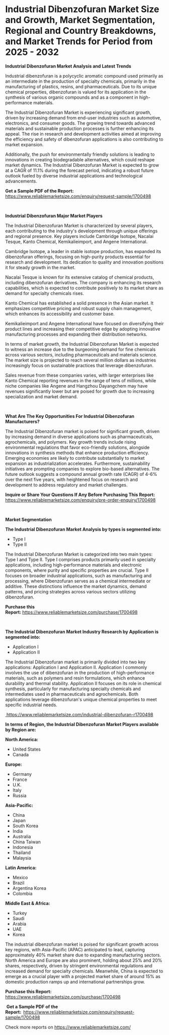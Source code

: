 <p><h1>Industrial Dibenzofuran Market Size and Growth, Market Segmentation, Regional and Country Breakdowns, and Market Trends for Period from 2025 -  2032</h1></p><p><strong>Industrial Dibenzofuran Market Analysis and Latest Trends</strong></p>
<p><p>Industrial dibenzofuran is a polycyclic aromatic compound used primarily as an intermediate in the production of specialty chemicals, primarily in the manufacturing of plastics, resins, and pharmaceuticals. Due to its unique chemical properties, dibenzofuran is valued for its application in the synthesis of various organic compounds and as a component in high-performance materials.</p><p>The Industrial Dibenzofuran Market is experiencing significant growth, driven by increasing demand from end-user industries such as automotive, electronics, and consumer goods. The growing trend towards advanced materials and sustainable production processes is further enhancing its appeal. The rise in research and development activities aimed at improving the efficiency and safety of dibenzofuran applications is also contributing to market expansion.</p><p>Additionally, the push for environmentally friendly solutions is leading to innovations in creating biodegradable alternatives, which could reshape market dynamics. The Industrial Dibenzofuran Market is expected to grow at a CAGR of 11.1% during the forecast period, indicating a robust future outlook fueled by diverse industrial applications and technological advancements.</p></p>
<p><strong>Get a Sample PDF of the Report:&nbsp;</strong> <a href="https://www.reliablemarketsize.com/enquiry/request-sample/1700498?utm_campaign=3254&utm_medium=2&utm_source=Github&utm_content=ia&utm_term=27032025&utm_id=industrial-dibenzofuran">https://www.reliablemarketsize.com/enquiry/request-sample/1700498</a></p>
<p>&nbsp;</p>
<p><strong>Industrial Dibenzofuran Major Market Players</strong></p>
<p><p>The Industrial Dibenzofuran Market is characterized by several players, each contributing to the industry's development through unique offerings and regional presence. Key players include Cambridge Isotope, Nacalai Tesque, Kanto Chemical, Kemikalieimport, and Angene International.</p><p>Cambridge Isotope, a leader in stable isotope production, has expanded its dibenzofuran offerings, focusing on high-purity products essential for research and development. Its dedication to quality and innovation positions it for steady growth in the market.</p><p>Nacalai Tesque is known for its extensive catalog of chemical products, including dibenzofuran derivatives. The company is enhancing its research capabilities, which is expected to contribute positively to its market share as demand for specialty chemicals rises.</p><p>Kanto Chemical has established a solid presence in the Asian market. It emphasizes competitive pricing and robust supply chain management, which enhances its accessibility and customer base.</p><p>Kemikalieimport and Angene International have focused on diversifying their product lines and increasing their competitive edge by adopting innovative manufacturing processes and expanding their distribution networks.</p><p>In terms of market growth, the Industrial Dibenzofuran Market is expected to witness an increase due to the burgeoning demand for fine chemicals across various sectors, including pharmaceuticals and materials science. The market size is projected to reach several million dollars as industries increasingly focus on sustainable practices that leverage dibenzofuran.</p><p>Sales revenue from these companies varies, with larger enterprises like Kanto Chemical reporting revenues in the range of tens of millions, while niche companies like Angene and Hangzhou Dayangchem may have revenues significantly lower but are poised for growth due to increasing specialization and market demand.</p></p>
<p>&nbsp;</p>
<p><strong>What Are The Key Opportunities For Industrial Dibenzofuran Manufacturers?</strong></p>
<p><p>The Industrial Dibenzofuran market is poised for significant growth, driven by increasing demand in diverse applications such as pharmaceuticals, agrochemicals, and polymers. Key growth trends include rising environmental regulations that favor eco-friendly solutions, alongside innovations in synthesis methods that enhance production efficiency. Emerging economies are likely to contribute substantially to market expansion as industrialization accelerates. Furthermore, sustainability initiatives are prompting companies to explore bio-based alternatives. The future outlook suggests a compound annual growth rate (CAGR) of 4-6% over the next five years, with heightened focus on research and development to address regulatory and market challenges.</p></p>
<p><strong>Inquire or Share Your Questions If Any Before Purchasing This Report:</strong> <a href="https://www.reliablemarketsize.com/enquiry/pre-order-enquiry/1700498?utm_campaign=3254&utm_medium=2&utm_source=Github&utm_content=ia&utm_term=27032025&utm_id=industrial-dibenzofuran">https://www.reliablemarketsize.com/enquiry/pre-order-enquiry/1700498</a></p>
<p>&nbsp;</p>
<p><strong>Market Segmentation</strong></p>
<p><strong>The Industrial Dibenzofuran Market Analysis by types is segmented into:</strong></p>
<p><ul><li>Type I</li><li>Type II</li></ul></p>
<p><p>The Industrial Dibenzofuran Market is categorized into two main types: Type I and Type II. Type I comprises products primarily used in specialty applications, including high-performance materials and electronic components, where purity and specific properties are crucial. Type II focuses on broader industrial applications, such as manufacturing and processing, where Dibenzofuran serves as a chemical intermediate or additive. These distinctions influence the market dynamics, demand patterns, and pricing strategies across various sectors utilizing dibenzofuran.</p></p>
<p><strong>Purchase this Report:&nbsp;</strong><a href="https://www.reliablemarketsize.com/purchase/1700498?utm_campaign=3254&utm_medium=2&utm_source=Github&utm_content=ia&utm_term=27032025&utm_id=industrial-dibenzofuran">https://www.reliablemarketsize.com/purchase/1700498</a></p>
<p>&nbsp;</p>
<p><strong>The Industrial Dibenzofuran Market Industry Research by Application is segmented into:</strong></p>
<p><ul><li>Application I</li><li>Application II</li></ul></p>
<p><p>The Industrial Dibenzofuran market is primarily divided into two key applications: Application I and Application II. Application I commonly involves the use of dibenzofuran in the production of high-performance materials, such as polymers and resin formulations, which enhance durability and thermal stability. Application II focuses on its role in chemical synthesis, particularly for manufacturing specialty chemicals and intermediates used in pharmaceuticals and agrochemicals. Both applications leverage dibenzofuran's unique chemical properties to meet specific industrial needs.</p></p>
<p><a href="https://www.reliablemarketsize.com/industrial-dibenzofuran-r1700498?utm_campaign=3254&utm_medium=2&utm_source=Github&utm_content=ia&utm_term=27032025&utm_id=industrial-dibenzofuran">&nbsp;https://www.reliablemarketsize.com/industrial-dibenzofuran-r1700498</a></p>
<p><strong>In terms of Region, the Industrial Dibenzofuran Market Players available by Region are:</strong></p>
<p>
    <p> <strong> North America: </strong>
        <ul>
            <li>United States</li>
            <li>Canada</li>
        </ul>
        </p> 
    <p> <strong> Europe: </strong>
        <ul>
            <li>Germany</li>
            <li>France</li>
            <li>U.K.</li>
            <li>Italy</li>
            <li>Russia</li>
        </ul>
        </p> 
    <p> <strong> Asia-Pacific: </strong>
        <ul>
            <li>China</li>
            <li>Japan</li>
            <li>South Korea</li>
            <li>India</li>
            <li>Australia</li>
            <li>China Taiwan</li>
            <li>Indonesia</li>
            <li>Thailand</li>
            <li>Malaysia</li>
        </ul>
        </p> 
    <p> <strong> Latin America: </strong>
        <ul>
            <li>Mexico</li>
            <li>Brazil</li>
            <li>Argentina Korea</li>
            <li>Colombia</li>
        </ul>
        </p> 
    <p> <strong> Middle East & Africa: </strong>
        <ul>
            <li>Turkey</li>
            <li>Saudi</li>
            <li>Arabia</li>
            <li>UAE</li>
            <li>Korea</li>
        </ul>
    </p>
    </p>
<p><p>The industrial dibenzofuran market is poised for significant growth across key regions, with Asia-Pacific (APAC) anticipated to lead, capturing approximately 40% market share due to expanding manufacturing sectors. North America and Europe are also prominent, holding about 25% and 20% shares, respectively, driven by stringent environmental regulations and increased demand for specialty chemicals. Meanwhile, China is expected to emerge as a crucial player with a projected market share of around 15% as domestic production ramps up and international partnerships grow.</p></p>
<p><strong>Purchase this Report: </strong><a href="https://www.reliablemarketsize.com/purchase/1700498?utm_campaign=3254&utm_medium=2&utm_source=Github&utm_content=ia&utm_term=27032025&utm_id=industrial-dibenzofuran">https://www.reliablemarketsize.com/purchase/1700498</a></p>
<p>&nbsp;<strong>Get a Sample PDF of the Report:&nbsp;&nbsp;</strong><a href="https://www.reliablemarketsize.com/enquiry/request-sample/1700498?utm_campaign=3254&utm_medium=2&utm_source=Github&utm_content=ia&utm_term=27032025&utm_id=industrial-dibenzofuran">https://www.reliablemarketsize.com/enquiry/request-sample/1700498</a></p>
<p><strong></strong></p>
<p>Check more reports on <a href="https://www.reliablemarketsize.com/?utm_campaign=3254&utm_medium=2&utm_source=Github&utm_content=ia&utm_term=27032025&utm_id=industrial-dibenzofuran">https://www.reliablemarketsize.com/</a></p>